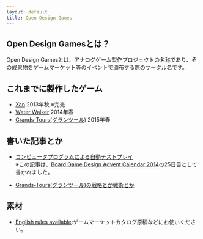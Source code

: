 ```yaml
---
layout: default
title: Open Design Games
---
```


## Open Design Gamesとは？

Open Design Gamesとは、アナログゲーム製作プロジェクトの名称であり、その成果物をゲームマーケット等のイベントで頒布する際のサークル名です。

## これまでに製作したゲーム

* [Xan](products/xan.html) 2013年秋 ※完売
* [Water Walker](products/water_walker.html) 2014年春
* [Grands-Tours(グランツール)](products/grands_tours.html) 2015年春

## 書いた記事とか

* [コンピュータプログラムによる自動テストプレイ](topics/2014-12-25/board_game_design_advent_calendar_2014-12-25.html)  
※この記事は、<a href="http://www.adventar.org/calendars/447" target="_blank">Board Game Design Advent Calendar 2014</a>の25日目として書かれました。

* [Grands-Tours(グランツール)の戦略とか戦術とか](topics/grands-tours/playing.html)

## 素材

* [English rules available](download/English_rules_available.png):ゲームマーケットカタログ原稿などにお使いください。
